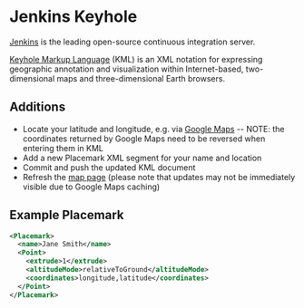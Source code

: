Jenkins Keyhole
===============

[Jenkins](http:jenkins-ci.org) is the leading open-source continuous integration
server.

[Keyhole Markup Language](http://en.wikipedia.org/wiki/Keyhole_Markup_Language)
(KML) is an XML notation for expressing geographic annotation and visualization
within Internet-based, two-dimensional maps and three-dimensional Earth browsers.


Additions
---------

 * Locate your latitude and longitude, e.g. via
   [Google Maps](http://maps.google.com) -- NOTE: the coordinates
   returned by Google Maps need to be reversed when entering them
   in KML
 * Add a new Placemark XML segment for your name and location
 * Commit and push the updated KML document
 * Refresh the [map page](http://jenkinsci.github.com/keyhole/)
   (please note that updates may not be immediately visible due to Google Maps caching)


Example Placemark
-----------------

```xml
<Placemark>
  <name>Jane Smith</name>
  <Point>
    <extrude>1</extrude>
    <altitudeMode>relativeToGround</altitudeMode>
    <coordinates>longitude,latitude</coordinates>
  </Point>
</Placemark>
```
